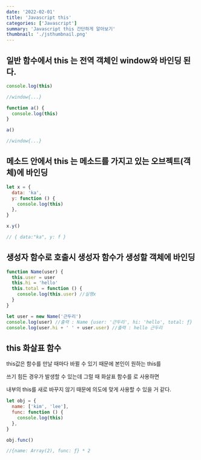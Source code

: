 ```yaml
---
date: '2022-02-01'
title: 'Javascript this'
categories: ['Javascript']
summary: 'Javascript this 간단하게 알아보기'
thumbnail: './jsthumbnail.png'
---
```


## 일반 함수에서 this 는 전역 객체인 window와 바인딩 된다.

```javascript
console.log(this)

//window{...}

function a() {
  console.log(this)
}

a()

//window{...}
```

## 메소드 안에서 this 는 메소드를 가지고 있는 오브젝트(객체)에 바인딩

```javascript
let x = {
  data: 'ka',
  y: function () {
    console.log(this)
  },
}

x.y()

// { data:"ka", y: f }
```

## 생성자 함수로 호출시 생성자 함수가 생성할 객체에 바인딩

```javascript
function Name(user) {
  this.user = user
  this.hi = 'hello'
  this.total = function () {
    console.log(this.user) //실행x
  }
}

let user = new Name('근두리')
console.log(user) //출력 : Name {user: '근두리', hi: 'hello', total: ƒ}
console.log(user.hi + ' ' + user.user) //출력 : hello 근두리
```

## this 화살표 함수

this값은 함수를 만날 때마다 바뀔 수 있기 때문에 본인이 원하는 this를

쓰기 힘든 경우가 발생할 수 있는데 그럴 때 화살표 함수를 로 사용하면

내부의 this를 새로 바꾸지 않기 때문에 의도에 맞게 사용할 수 있을 거 같다.

```javascript
let obj = {
  name: ['kim', 'lee'],
  func: function () {
    console.log(this)
  },
}

obj.func()

//{name: Array(2), func: ƒ} * 2
```
